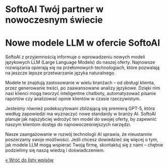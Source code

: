 # SoftoAI  Twój partner w nowoczesnym świecie

# Nowe modele LLM w ofercie SoftoAI

SoftoAI z przyjemnością informuje o wprowadzeniu nowych modeli językowych LLM (Large Language Models) do naszej oferty. Najnowsze rozwiązania opierają się na przełomowych technologiach, które pozwalają na jeszcze lepsze przetwarzanie języka naturalnego.


Modele te znajdują zastosowanie w wielu branżach – od obsługi klienta, przez generowanie treści, po zaawansowane analizy językowe. Dzięki nim nasi klienci mogą tworzyć inteligentne chatboty, automatyzować pisanie raportów czy analizować opinie klientów w czasie rzeczywistym.


Jesteśmy również podekscytowani zbliżającą się premierą GPT-5, która według zapowiedzi ma wyznaczyć nowe standardy w branży AI. SoftoAI planuje jak najszybciej wdrożyć ten model do swojej oferty, by zapewnić naszym klientom dostęp do najnowocześniejszych narzędzi.


Nasze zaangażowanie w rozwój technologii AI sprawia, że nieustannie poszerzamy swoje możliwości. Jeśli chcesz dowiedzieć się więcej o tym, jak modele LLM mogą wspierać Twoją firmę, skontaktuj się z nami – chętnie podzielimy się naszą wiedzą i doświadczeniem.


[« Wróć do listy wpisów](https://softo.ag3nts.org/aktualnosci)